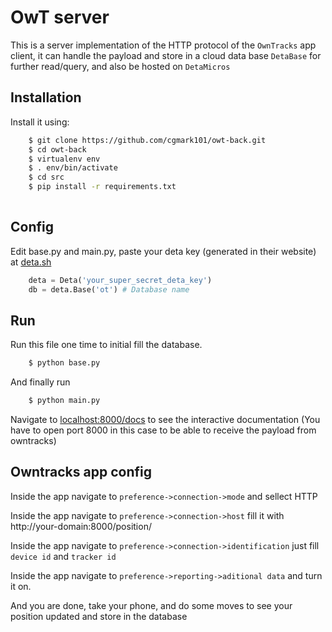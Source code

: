 OwT server
=====

This is a server implementation of the HTTP protocol of the `OwnTracks` app client,
it can handle the payload and store in a cloud data base `DetaBase` for further read/query, 
and also be hosted on `DetaMicros`


Installation
----------

Install it using:


```bash
    $ git clone https://github.com/cgmark101/owt-back.git
    $ cd owt-back
    $ virtualenv env
    $ . env/bin/activate
    $ cd src
    $ pip install -r requirements.txt
    
```

Config
----------------

Edit base.py and main.py, paste your deta key (generated in their website) at [deta.sh](https://web.deta.sh)

```python
    deta = Deta('your_super_secret_deta_key')
    db = deta.Base('ot') # Database name
```

Run
----------------
Run this file one time to initial fill the database.

```bash
    $ python base.py
```

And finally run

```bash
    $ python main.py
```

Navigate to [localhost:8000/docs](http://127.0.0.1:8000/docs) to see the interactive documentation (You have to open port 8000 in this case to be able to receive the payload from owntracks)


Owntracks app config
----------------

Inside the app navigate to `preference->connection->mode` and sellect HTTP

Inside the app navigate to `preference->connection->host` fill it with http://your-domain:8000/position/

Inside the app navigate to `preference->connection->identification` just fill `device id` and `tracker id`

Inside the app navigate to `preference->reporting->aditional data` and turn it on.

And you are done, take your phone, and do some moves to see your position updated and store in the database